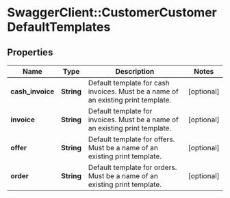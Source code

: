 # SwaggerClient::CustomerCustomerDefaultTemplates

## Properties
Name | Type | Description | Notes
------------ | ------------- | ------------- | -------------
**cash_invoice** | **String** | Default template for cash invoices. Must be a name of an existing print template. | [optional] 
**invoice** | **String** | Default template for invoices. Must be a name of an existing print template. | [optional] 
**offer** | **String** | Default template for offers. Must be a name of an existing print template. | [optional] 
**order** | **String** | Default template for orders. Must be a name of an existing print template. | [optional] 


